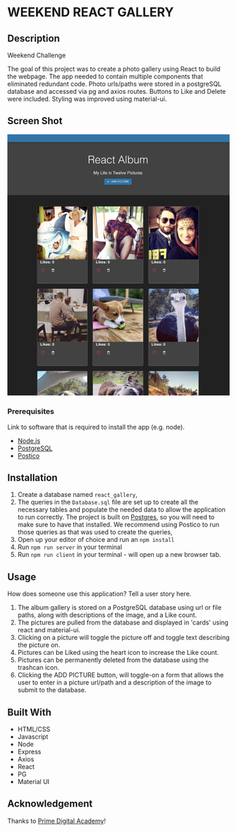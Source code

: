 # WEEKEND REACT GALLERY

## Description
Weekend Challenge

The goal of this project was to create a photo gallery using React to build the webpage.  The app needed to contain multiple components that eliminated redundant code.  Photo urls/paths were stored in a postgreSQL database and accessed via pg and axios routes.  Buttons to Like and Delete were included.  Styling was improved using material-ui.

## Screen Shot

![Project Screen Shot](./public/images/ScreenShot.png)

### Prerequisites

Link to software that is required to install the app (e.g. node).

- [Node.js](https://nodejs.org/en/)
- [PostgreSQL](https://www.postgresql.org/)
- [Postico](https://eggerapps.at/postico/)

## Installation

1. Create a database named `react_gallery`,
2. The queries in the `Database.sql` file are set up to create all the necessary tables and populate the needed data to allow the application to run correctly. The project is built on [Postgres](https://www.postgresql.org/download/), so you will need to make sure to have that installed. We recommend using Postico to run those queries as that was used to create the queries, 
3. Open up your editor of choice and run an `npm install`
4. Run `npm run server` in your terminal
5. Run `npm run client` in your terminal - will open up a new browser tab.

## Usage
How does someone use this application? Tell a user story here.

1. The album gallery is stored on a PostgreSQL database using url or file paths, along with descriptions of the image, and a Like count.
2. The pictures are pulled from the database and displayed in 'cards' using react and material-ui.
3. Clicking on a picture will toggle the picture off and toggle text describing the picture on.
4. Pictures can be Liked using the heart icon to increase the Like count.
5. Pictures can be permanently deleted from the database using the trashcan icon.
6. Clicking the ADD PICTURE button, will toggle-on a form that allows the user to enter in a picture url/path and a description of the image to submit to the database.


## Built With

- HTML/CSS
- Javascript
- Node
- Express
- Axios
- React
- PG
- Material UI

## Acknowledgement
Thanks to [Prime Digital Academy](www.primeacademy.io)!
